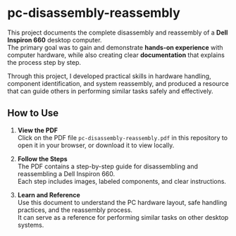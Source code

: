 # pc-disassembly-reassembly
This project documents the complete disassembly and reassembly of a **Dell Inspiron 660** desktop computer.  
The primary goal was to gain and demonstrate **hands-on experience** with computer hardware, while also creating clear **documentation** that explains the process step by step.  

Through this project, I developed practical skills in hardware handling, component identification, and system reassembly, and produced a resource that can guide others in performing similar tasks safely and effectively.

## How to Use

1. **View the PDF**  
   Click on the PDF file `pc-disassembly-reassembly.pdf` in this repository to open it in your browser, or download it to view locally.

2. **Follow the Steps**  
   The PDF contains a step-by-step guide for disassembling and reassembling a Dell Inspiron 660.  
   Each step includes images, labeled components, and clear instructions.

3. **Learn and Reference**  
   Use this document to understand the PC hardware layout, safe handling practices, and the reassembly process.  
   It can serve as a reference for performing similar tasks on other desktop systems.
